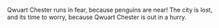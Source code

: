 Qwuart Chester runs in fear, because penguins are near! The city is lost, and its time to worry, because Qwuart Chester is out in a hurry.